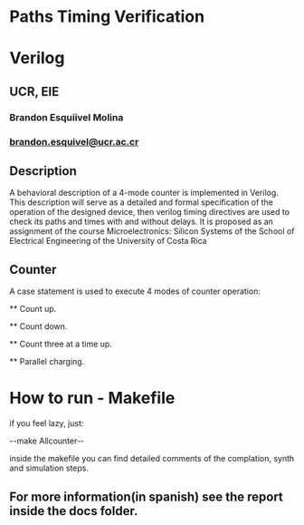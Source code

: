 # Paths Timing Verification
# Verilog
## UCR, EIE

### Brandon Esquiivel Molina
### brandon.esquivel@ucr.ac.cr

## Description
A behavioral description of a 4-mode counter is implemented in Verilog. This description will serve as a detailed and formal specification of the operation of the designed device, then verilog timing directives are used to check its paths and times with and without delays.
It is proposed as an assignment of the course Microelectronics: Silicon Systems of the School of Electrical Engineering of the University of Costa Rica

## Counter

A case statement is used to execute 4 modes of counter operation:

** Count up.

** Count down.

** Count three at a time up.

** Parallel charging.

# How to run - Makefile

if you feel lazy, just:

--make Allcounter-- 

inside the makefile you can find detailed comments of the complation, synth and simulation steps.

## For more information(in spanish) see the report inside the docs folder.
